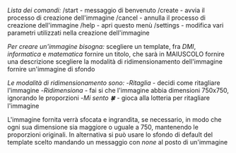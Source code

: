 *Lista dei comandi:*
/start \- messaggio di benvenuto
/create \- avvia il processo di creazione dell'immagine
/cancel \- annulla il processo di creazione dell'immagine
/help \- apri questo menù
/settings \- modifica vari parametri utilizzati nella creazione dell'immagine

*Per creare un'immagine bisogna:* 
scegliere un template, fra _DMI_, _informatica_ e _matematica_
fornire un titolo, che sarà in MAIUSCOLO
fornire una descrizione
scegliere la modalità di ridimensionamento dell'immagine
fornire un'immagine di sfondo

*Le modalità di ridimensionamento sono:*
\-*Ritaglia* \-  decidi come ritagliare l'immagine
\-*Ridimensiona* \- fai si che l'immagine abbia dimensioni 750x750, ignorando le proporzioni
\-*Mi sento 🍀* \- gioca alla lotteria per ritagliare l'immagine

L'immagine fornita verrà sfocata e ingrandita, se necessario, in modo che ogni sua dimensione sia maggiore o uguale a 750, mantenendo le proporzioni originali\.
In alternativa si può usare lo sfondo di default del template scelto mandando un messaggio con _none_ al posto di un'immagine